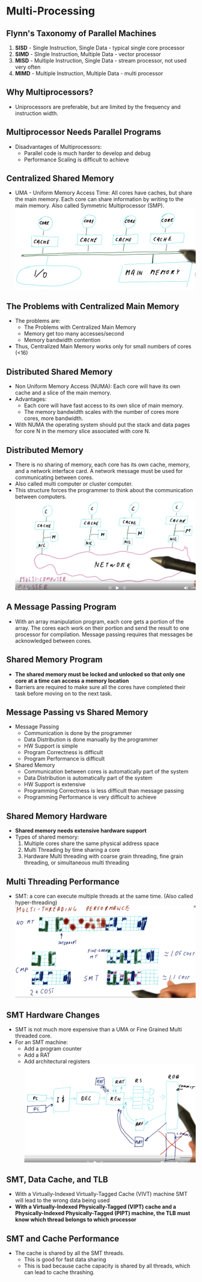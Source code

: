 # Multi-Processing

## Flynn's Taxonomy of Parallel Machines

1. **SISD** - Single Instruction, Single Data - typical single core processor
2. **SIMD** - SIngle Instruction, Multiple Data - vector processor
3. **MISD** - Multiple Instruction, Single Data - stream processor, not used very often
4. **MIMD** - Multiple Instruction, Multiple Data - multi processor

## Why Multiprocessors?

- Uniprocessors are preferable, but are limited by the frequency and instruction width.

## Multiprocessor Needs Parallel Programs

- Disadvantages of Multiprocessors:
  - Parallel code is much harder to develop and debug
  - Performance Scaling is difficult to achieve

## Centralized Shared Memory

- UMA - Uniform Memory Access Time: All cores have caches, but share the main memory. Each core can share information by writing to the main memory. Also called Symmetric Multiprocessor (SMP).
![Alt text](image-2.png)

## The Problems with Centralized Main Memory

- The problems are:
  - The Problems with Centralized Main Memory
  - Memory get too many accesses/second
  - Memory bandwidth contention
- Thus, Centralized Main Memory works only for small numbers of cores (<16)

## Distributed Shared Memory

- Non Uniform Memory Access (NUMA): Each core will have its own cache and a slice of the main memory.
- Advantages:
  - Each core will have fast access to its own slice of main memory.
  - The memory bandwidth scales with the number of cores more cores, more bandwidth.
- With NUMA the operating system should put the stack and data pages for core N in the memory slice associated with core N.

## Distributed Memory

- There is no sharing of memory, each core has its own cache, memory, and a network interface card. A network message must be used for communicating between cores.
- Also called multi computer or cluster computer.
- This structure forces the programmer to think about the communication between computers.
![Alt text](image-3.png)

## A Message Passing Program

- With an array manipulation program, each core gets a portion of the array. The cores each work on their portion and send the result to one processor for compilation. Message passing requires that messages be acknowledged between cores.

## Shared Memory Program

- **The shared memory must be locked and unlocked so that only one core at a time can access a memory location**
- Barriers are required to make sure all the cores have completed their task before moving on to the next task.

## Message Passing vs Shared Memory

- Message Passing
  - Communication is done by the programmer
  - Data Distribution is done manually by the programmer
  - HW Support is simple
  - Program Correctness is difficult
  - Program Performance is difficult
- Shared Memory
  - Communication between cores is automatically part of the system
  - Data Distribution is automatically part of the system
  - HW Support is extensive
  - Programming Correctness is less difficult than message passing
  - Programming Performance is very difficult to achieve

## Shared Memory Hardware

- **Shared memory needs extensive hardware support**
- Types of shared memory:
  1. Multiple cores share the same physical address space
  2. Multi Threading by time sharing a core
  3. Hardware Multi threading with coarse grain threading, fine grain threading, or simultaneous multi threading

## Multi Threading Performance

- SMT: a core can execute multiple threads at the same time. (Also called hyper-threading)
![Alt text](image-4.png)

## SMT Hardware Changes

- SMT is not much more expensive than a UMA or Fine Grained Multi threaded core.
- For an SMT machine:
  - Add a program counter
  - Add a RAT
  - Add architectural registers
![Alt text](image-5.png)

## SMT, Data Cache, and TLB

- With a Virtually-Indexed Virtually-Tagged Cache (VIVT) machine SMT will lead to the wrong data being used
- **With a Virtually-Indexed Physically-Tagged (VIPT) cache and a Physically-Indexed Physically-Tagged (PIPT) machine, the TLB must know which thread belongs to which processor**

## SMT and Cache Performance

- The cache is shared by all the SMT threads.
  - This is good for fast data sharing
  - This is bad because cache capacity is shared by all threads, which can lead to cache thrashing.